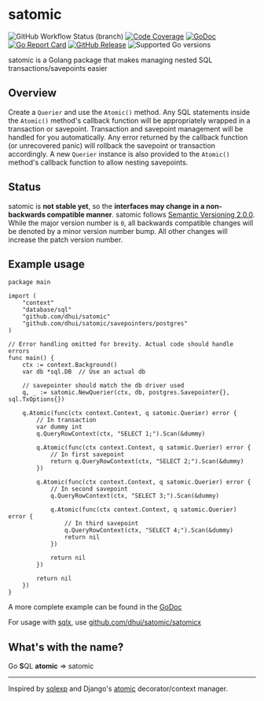 # satomic

![GitHub Workflow Status (branch)](https://img.shields.io/github/actions/workflow/status/dhui/satomic/go.yml?branch=master) [![Code Coverage](https://img.shields.io/codecov/c/github/dhui/satomic.svg)](https://codecov.io/gh/dhui/satomic) [![GoDoc](https://godoc.org/github.com/dhui/satomic?status.svg)](https://godoc.org/github.com/dhui/satomic) [![Go Report Card](https://goreportcard.com/badge/github.com/dhui/satomic)](https://goreportcard.com/report/github.com/dhui/satomic) [![GitHub Release](https://img.shields.io/github/release/dhui/satomic/all.svg)](https://github.com/dhui/satomic/releases) ![Supported Go versions](https://img.shields.io/badge/Go-1.20%2C%201.21-lightgrey.svg)

satomic is a Golang package that makes managing nested SQL transactions/savepoints easier

## Overview

Create a `Querier` and use the `Atomic()` method. Any SQL statements inside the `Atomic()` method's callback function will be appropriately wrapped in a transaction or savepoint. Transaction and savepoint management will be handled for you automatically. Any error returned by the callback function (or unrecovered panic) will rollback the savepoint or transaction accordingly. A new `Querier` instance is also provided to the `Atomic()` method's callback function to allow nesting savepoints.

## Status

satomic is **not stable yet**, so the **interfaces may change in a non-backwards compatible manner**.
satomic follows [Semantic Versioning 2.0.0](https://semver.org/). While the major version number is `0`, all backwards compatible changes will be denoted by a minor version number bump. All other changes will increase the patch version number.

## Example usage

```golang
package main

import (
    "context"
    "database/sql"
    "github.com/dhui/satomic"
    "github.com/dhui/satomic/savepointers/postgres"
)

// Error handling omitted for brevity. Actual code should handle errors
func main() {
    ctx := context.Background()
    var db *sql.DB  // Use an actual db

    // savepointer should match the db driver used
    q, _ := satomic.NewQuerier(ctx, db, postgres.Savepointer{}, sql.TxOptions{})

    q.Atomic(func(ctx context.Context, q satomic.Querier) error {
        // In transaction
        var dummy int
        q.QueryRowContext(ctx, "SELECT 1;").Scan(&dummy)

        q.Atomic(func(ctx context.Context, q satomic.Querier) error {
            // In first savepoint
            return q.QueryRowContext(ctx, "SELECT 2;").Scan(&dummy)
        })

        q.Atomic(func(ctx context.Context, q satomic.Querier) error {
            // In second savepoint
            q.QueryRowContext(ctx, "SELECT 3;").Scan(&dummy)

            q.Atomic(func(ctx context.Context, q satomic.Querier) error {
                // In third savepoint
                q.QueryRowContext(ctx, "SELECT 4;").Scan(&dummy)
                return nil
            })

            return nil
        })

        return nil
    })
}
```

A more complete example can be found in the [GoDoc](https://godoc.org/github.com/dhui/satomic)

For usage with [sqlx](https://github.com/jmoiron/sqlx), use [github.com/dhui/satomic/satomicx](https://godoc.org/github.com/dhui/satomic/satomicx)

## What's with the name?

Go **S**QL **atomic** => satomic

---

Inspired by [sqlexp](https://github.com/golang-sql/sqlexp) and Django's [atomic](https://docs.djangoproject.com/en/2.1/topics/db/transactions/#django.db.transaction.atomic) decorator/context manager.

